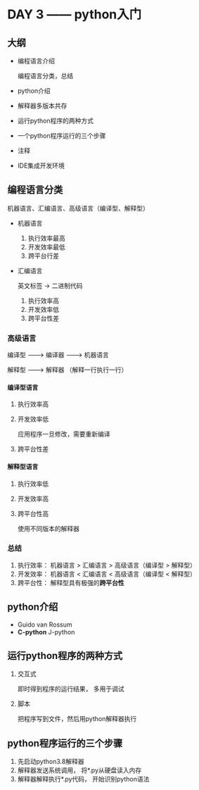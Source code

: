 # DAY 3 —— python入门

## 大纲

* 编程语言介绍

  编程语言分类，总结

* python介绍

* 解释器多版本共存

* 运行python程序的两种方式

* 一个python程序运行的三个步骤

* 注释

* IDE集成开发环境

## 编程语言分类

机器语言、汇编语言、高级语言（编译型、解释型）

* 机器语言

  1. 执行效率最高
  2. 开发效率最低
  3. 跨平台行差

* 汇编语言

  英文标签 -> 二进制代码

  1. 执行效率高
  2. 开发效率低
  3. 跨平台性差

### 高级语言

编译型 ---> 编译器 ---> 机器语言

解释型 ---> 解释器 （解释一行执行一行）

#### 编译型语言

1. 执行效率高

2. 开发效率低

   应用程序一旦修改，需要重新编译

3. 跨平台性差

#### 解释型语言

1. 执行效率低

2. 开发效率高

3. 跨平台性高

   使用不同版本的解释器

### 总结

1. 执行效率： 机器语言 > 汇编语言 > 高级语言（编译型 > 解释型）
2. 开发效率： 机器语言 < 汇编语言 < 高级语言（编译型 < 解释型）
3. 跨平台性： 解释型具有极强的**跨平台性**



## python介绍

* Guido van Rossum
* **C-python**  J-python

## 运行python程序的两种方式

1. 交互式

   即时得到程序的运行结果， 多用于调试

2. 脚本

   把程序写到文件，然后用python解释器执行

## python程序运行的三个步骤

1. 先启动python3.8解释器
2. 解释器发送系统调用， 将*.py从硬盘读入内存
3. 解释器解释执行*.py代码， 开始识别python语法



